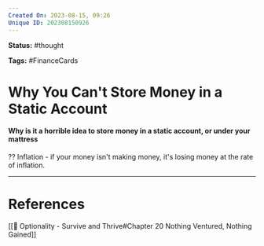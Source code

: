 ```yaml
---
Created On: 2023-08-15, 09:26
Unique ID: 202308150926
---
```

**Status:** #thought 

**Tags:**  #FinanceCards 

# Why You Can't Store Money in a Static Account
#### Why is it a horrible idea to store money in a static account, or under your mattress
??
Inflation - if your money isn't making money, it's losing money at the rate of inflation.
<!--SR:!2023-08-18,3,250!2023-08-18,3,250-->




---
# References
[[📗 Optionality - Survive and Thrive#Chapter 20 Nothing Ventured, Nothing Gained]]

